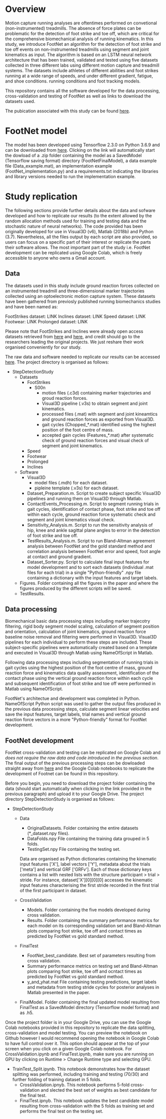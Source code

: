 # Overview

Motion capture running analyses are oftentimes performed on convetional (non-instrumented) treadmills. The absence of force plates can be problematic for the detection of foot strike and toe off, which are critical for the comprehensive biomechanical analysis of running kinematics. In this study, we introduce FootNet an algorithm for the detection of foot strike and toe off events on non-instrumented treadmills using segment and joint kinematics as input. The algorithm is based on an LSTM neural network architecture that has been trained, validated and tested using five datasets collected in three different labs using different motion capture and treadmill systems. The datasets include athletes of different abilities and foot strikes running at a wide range of speeds, and under different gradient, fatigue, and shoe conditions. running conditions and foot tracking models.

This repository contains all the software developed for the data processing, cross-validation and testing of FootNet as well as links to download the datasets used.

The pubication associated with this study can be found [here](link2pub).

# FootNet model

The model has been developed using Tensorflow 2.3.0 on Python 3.6.9 and can be downloaded from [here](https://drive.google.com/uc?export=download&id=18y8RhQTH3d1Nqp-CWiM415suUZxqjj-9). Clicking on the link will automatically start the dowload of a .zip folder containing the model as a SavedModel (Tensorflow saving format) directory (FootNetFinalModel), a data example file (Data_example.mat), an implementation example (FootNet_implementation.py) and a requirements.txt indicating the libraries and library versions needed to run the implementation example.

# Study replication

The following sections provide further details about the data and sofware developed and how to replicate  our results (to the extent allowed by the random allocation methods used for training and testing data and the stochastic nature of neural networks). The code provided has been originally developed for use in Visual3D (v6), Matlab (2018b) and Python (3.7). Nevertheless, all the files output by each script are also provided, so users can focus on a specific part of their interest or replicate the parts their software allows. The most important part of the study i.e. FootNet development can be replicated using Google Colab, which is freely accessible to anyone who owns a Gmail account.


    
## Data

The datasets used in this study include ground reaction forces collected on an instrumented treadmill and three-dimensional marker trajectories collected using an optoelectronic motion capture system. These datasets have been gathered from previosly published running biomechanics studies and have been named as:

FootStrikes dataset: LINK
Inclines dataset: LINK
Speed dataset: LINK
Footwear: LINK
Prolonged dataset: LINK

Please note that FootStrikes and Inclines were already open access datasets retrieved from [here](link) and [here](link), and credit should go to the researchers leading the original projects. We just reshare their work organised conveniently for our study.

The raw data and software needed to replicate our results can be accessed [here](link2datasoftwareetc). The project directory is organised as follows:

  - StepDetectionStudy
    - Datasets
      - FootStrikes
        - S00n
          - motion files (.c3d) containing marker trajectories and groud reaction forces.
          - Visual3D pipeline (.v3s) to obtain segment and joint kinematics.
          - processed files (.mat) with segment and joint kineamtics and ground reaction forces as exported from Visual3D.
          - gait cycles (Chopped_\*.mat) identified using the highest position of the foot centre of mass.
          - accepted gain cycles (Features_\*.mat) after systematic check of ground reaction forces and visual check of segment and joint kinematics.
      - Speed
      - Footwear
      - Prolonged
      - Inclines
    - Software
      - Visual3D
        - model files (.mdh) for each dataset.
        - pipleine template (.v3s) for each dataset.
      - Dataset_Preparation.m. Script to create subject specific Visual3D pipelines and running them on Visual3D through Matlab. 
      - ContactEvents_Processing.m. Script to segment running trials in gait cycles, identification of contact phase, foot strike and toe off within each cycle, ground reaction force systematic check and segment and joint kinematics visual check.
      - Sensitivity_Analysis.m. Script to run the sensitivity analysis of hip, knee and ankle sagittal plane angles to error in the detection of foot strike and toe off.
      - TestResults_Analysis.m. Script to run Bland-Altman agreement analysis between FootNet and the gold standard method and correlation analysis between FootNet error and speed, foot angle at contact and ground gradient.
      - Dataset_Sorter.py. Script to calculate final input features for model development and to sort each datasets (individual .mat files for each trial) in a single "Python-friendly" .npy file containing a dictionary with the input features and target labels.
    - Figures. Folder containing all the figures in the paper and where the figures produced by the different scripts will be saved.
    - TestResults.

## Data processing

Biomechanical basic data processing steps including marker trajecotry filtering, rigid body segment model scaling, calculation of segment position and orientation, calculation of joint kinematics, ground reaction force baseline noise removal and filtering were performed in Visual3D. Visual3D pipelines for each individual to perform these steps are included. These subject-specific pipelines were automatically created based on a template and executed in Visual3D through Matlab using NameOfScript in Matlab. 

Following data processing steps including segmentation of running trials in gait cycles using the highest position of the foot centre of mass, ground reaction force and kinematics data quality assessment, identification of the contact phase using the vertical ground reaction force within each cycle and subsequent identification of foot strike and toe off were performed in Matlab using NameOfScript.

FootNet's architectue and development was completed in Python. NameOfScript Python script was used to gather the output files produced in the previous data processing steps, calculate segment linear velocities and save the input features, target labels, trial names and vertical ground reaction force vectors in a more "Python-friendly" format for FootNet development.

## FootNet development

FootNet cross-validation and testing can be replicated on Google Colab and *does not require the raw data and code introduced in the previous section*. The final output of the previous processing steps can be dowloaded straight away from [here](https://drive.google.com/drive/folders/1MMpsXvz8-rDjTwwfOrp_k7zS_Om1gqLy?usp=sharing) and the Google Colab notebooks to replicate the development of Footnet can be found in this repository.

Before you begin, you need to download the project folder containing the data (should start automatically when clicking in the link provided in the previous paragraph)
and upload it to your Google Drive. The project directory StepDetectionStudy is organised as follows:

  - StepDetectionStudy
    - Data
      - OriginalDatasets. Folder containing the entire datasets (*_dataset.npy files).
      - DataFolds.npy File containing the training data grouped in 5 folds.
      - TestingSet.npy File containing the testing set.
      
      Data are organised as Python dictionaries containing the kinematic input features ['X'], label vectors ['Y'], metadata about the trials ['meta'] and vertical GRF ['GRFv']. Each of those dictionary keys contains a list with nested lists with the structure participant > trial > stride. For instance, dataset['X'][0][0][0] accesses the kinematic input features characterising the first stride recorded in the first trial of the first participant in dataset.
      
    - CrossValidation
      - Models. Folder containing the five models developed during cross validation.
      - Results. Folder containing the summary performance metrics for each model on its corresponding validation set and Bland-Altman plots comparing foot strike, toe off and contact times as predicted by FootNet vs gold standard method.
    - FinalTest
      - FootNet_best_candidate. Best set of parameters resulting from cross validation.
      - Summary performance metrics on testing set and Bland-Altman plots comparing foot strike, toe off and ocntact times as predicted by FootNet vs gold standard method.
      - y_and_yhat.mat File containing testing predictions, target labels and metadata from testing stride cycles for posterior analyses in Matlab presented in the paper.
    - FinalModel. Folder containing the final updated model resulting from FinalTest as a SavedModel directory (Tensorflow model format) and as .h5.

Once the project folder is in your Google Drive, you can use the Google Colab notebooks provided in this repository to replicate the data splitting, cross-validation and model testing. You can preview the notebook on Github however I would recommend opening the notebook in Google Colab to have full control over it. This option should appear at the top of your screen when you click on a given Google Colab notebook. For CrossValidation.ipynb and FinalTest.ipynb, make sure you are running on GPU by clicking on Runtime > Change Runtime type and selecting GPU.

- TrainTest_Split.ipynb. This notebook demonstrates how the dataset splitting was performed, including training and testing (70/30) and further folding of training dataset in 5 folds.
    - CrossValidation.ipnyb. This notebook performs 5-fold cross-validation and slected the best set of weights as best candidate for the final test.
    - FinalTest.ipnyb. This notebook updates the best candidate model resulting from cross-validation with the 5 folds as training set and performs the final test on the testing set.
